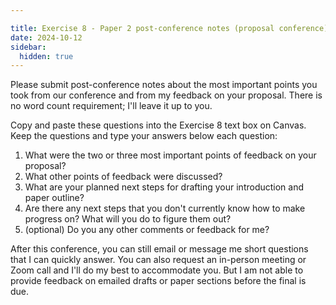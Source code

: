 ```yaml
---

title: Exercise 8 - Paper 2 post-conference notes (proposal conference)
date: 2024-10-12
sidebar:
  hidden: true
---
```

Please submit post-conference notes about the most important points you took from our conference and from my feedback on your proposal. There is no word count requirement; I'll leave it up to you.

Copy and paste these questions into the Exercise 8 text box on Canvas. Keep the questions and type your answers below each question:

1. What were the two or three most important points of feedback on your proposal?
2. What other points of feedback were discussed?
3. What are your planned next steps for drafting your introduction and paper outline?
4. Are there any next steps that you don't currently know how to make progress on? What will you do to figure them out?
5. (optional) Do you any other comments or feedback for me?

After this conference, you can still email or message me short questions that I can quickly answer. You can also request an in-person meeting or Zoom call and I'll do my best to accommodate you. But I am not able to provide feedback on emailed drafts or paper sections before the final is due.
